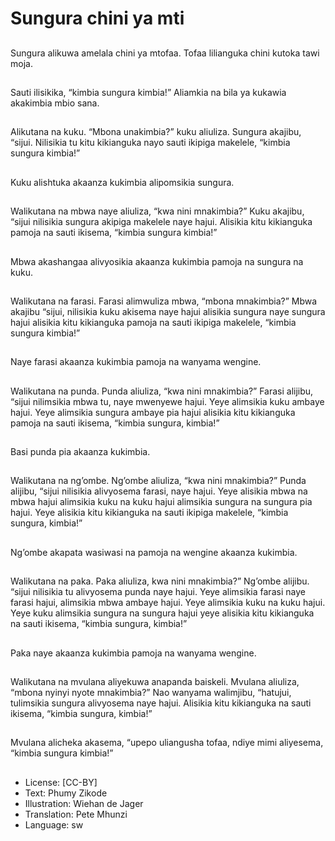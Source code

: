 # Sungura chini ya mti

##
Sungura alikuwa amelala chini
ya mtofaa. Tofaa lilianguka chini
kutoka tawi moja.

##
Sauti ilisikika, “kimbia sungura
kimbia!” Aliamkia na bila ya
kukawia akakimbia mbio sana.

##
Alikutana na kuku. “Mbona
unakimbia?” kuku aliuliza.
Sungura akajibu, “sijui. Nilisikia
tu kitu kikianguka nayo sauti
ikipiga makelele, “kimbia
sungura kimbia!”

##
Kuku alishtuka akaanza
kukimbia alipomsikia sungura.

##
Walikutana na mbwa naye
aliuliza, “kwa nini mnakimbia?”
Kuku akajibu, “sijui nilisikia
sungura akipiga makelele naye
hajui. Alisikia kitu kikianguka
pamoja na sauti ikisema,
“kimbia sungura kimbia!”

##
Mbwa akashangaa alivyosikia
akaanza kukimbia pamoja na
sungura na kuku.

##
Walikutana na farasi. Farasi
alimwuliza mbwa, “mbona
mnakimbia?” Mbwa akajibu
“sijui, nilisikia kuku akisema
naye hajui alisikia sungura naye
sungura hajui alisikia kitu
kikianguka pamoja na sauti
ikipiga makelele, “kimbia
sungura kimbia!”

##
Naye farasi akaanza kukimbia
pamoja na wanyama wengine.

##
Walikutana na punda. Punda
aliuliza, “kwa nini mnakimbia?”
Farasi alijibu, “sijui nilimsikia
mbwa tu, naye mwenyewe
hajui. Yeye alimsikia kuku
ambaye hajui. Yeye alimsikia
sungura ambaye pia hajui
alisikia kitu kikianguka pamoja
na sauti ikisema, “kimbia
sungura, kimbia!”

##
Basi punda pia akaanza
kukimbia.

##
Walikutana na ng’ombe.
Ng’ombe aliuliza, “kwa nini
mnakimbia?” Punda alijibu,
“sijui nilisikia alivyosema farasi,
naye hajui. Yeye alisikia mbwa
na mbwa hajui alimsikia kuku
na kuku hajui alimsikia sungura
na sungura pia hajui. Yeye
alisikia kitu kikianguka na sauti
ikipiga makelele, “kimbia
sungura, kimbia!”

##
Ng’ombe akapata wasiwasi na
pamoja na wengine akaanza
kukimbia.

##
Walikutana na paka. Paka
aliuliza, kwa nini mnakimbia?”
Ng’ombe alijibu. “sijui nilisikia
tu alivyosema punda naye
hajui. Yeye alimsikia farasi naye
farasi hajui, alimsikia mbwa
ambaye hajui. Yeye alimsikia
kuku na kuku hajui. Yeye kuku
alimsikia sungura na sungura
hajui yeye alisikia kitu
kikianguka na sauti ikisema,
“kimbia sungura, kimbia!”

##
Paka naye akaanza kukimbia
pamoja na wanyama wengine.

##
Walikutana na mvulana
aliyekuwa anapanda baiskeli.
Mvulana aliuliza, “mbona nyinyi
nyote mnakimbia?” Nao
wanyama walimjibu, “hatujui,
tulimsikia sungura alivyosema
naye hajui. Alisikia kitu
kikianguka na sauti ikisema,
“kimbia sungura, kimbia!”

##
Mvulana alicheka akasema,
“upepo uliangusha tofaa, ndiye
mimi aliyesema, “kimbia
sungura kimbia!”

##
* License: [CC-BY]
* Text: Phumy Zikode
* Illustration: Wiehan de Jager
* Translation: Pete Mhunzi
* Language: sw
